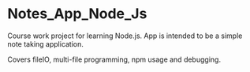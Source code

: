 # Notes_App_Node_Js
Course work project for learning Node.js. App is intended to be a simple note taking application.

Covers fileIO, multi-file programming, npm usage and debugging.
